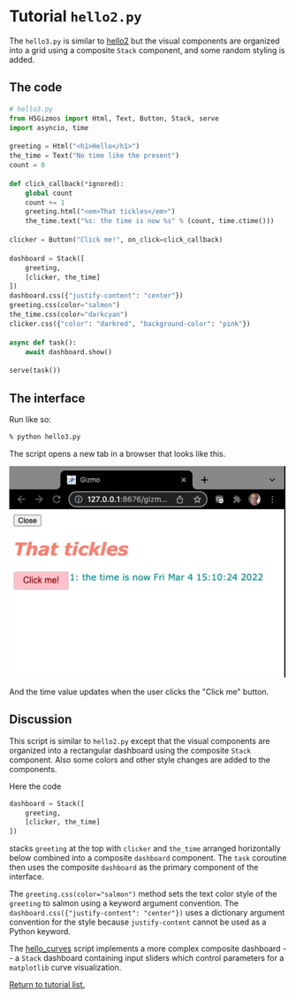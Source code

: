 

# Tutorial `hello2.py`

The `hello3.py` is similar to 
<a href="hello2.md">hello2</a>
 but the visual components are organized into
a grid using a composite `Stack` component, and some random styling is added.

## The code

```Python
# hello3.py
from H5Gizmos import Html, Text, Button, Stack, serve
import asyncio, time

greeting = Html("<h1>Hello</h1>")
the_time = Text("No time like the present")
count = 0

def click_callback(*ignored):
    global count
    count += 1
    greeting.html("<em>That tickles</em>")
    the_time.text("%s: the time is now %s" % (count, time.ctime()))

clicker = Button("Click me!", on_click=click_callback)

dashboard = Stack([
    greeting,
    [clicker, the_time]
])
dashboard.css({"justify-content": "center"})
greeting.css(color="salmon")
the_time.css(color="darkcyan")
clicker.css({"color": "darkred", "background-color": "pink"})

async def task():
    await dashboard.show()

serve(task())
```

## The interface

Run like so:

```bash
% python hello3.py
```

The script opens a new tab in a browser that looks like this.

<img src="hello3.png">

And the time value updates when the user clicks the "Click me" button.


## Discussion

This script is similar to `hello2.py` except that the visual components
are organized into a rectangular dashboard using the composite `Stack` component.
Also some colors and other style changes are added to the components.

Here the code
```python
dashboard = Stack([
    greeting,
    [clicker, the_time]
])
```
stacks `greeting` at the top with `clicker` and `the_time` arranged horizontally below
combined into a composite `dashboard` component.
The `task` coroutine then uses the composite `dashboard` as the primary 
component of the interface.

The `greeting.css(color="salmon")` method sets the text color style of the `greeting` to
salmon using a keyword argument convention.
The `dashboard.css({"justify-content": "center"})` uses a dictionary argument
convention for the style because `justify-content` cannot be used as a Python
keyword.

The 
<a href="hello_curves.md">hello_curves</a> script
implements a more complex composite dashboard -- a `Stack` dashboard containing
input sliders which control parameters for a `matplotlib` curve visualization.

<a href="README.md">Return to tutorial list.</a>
